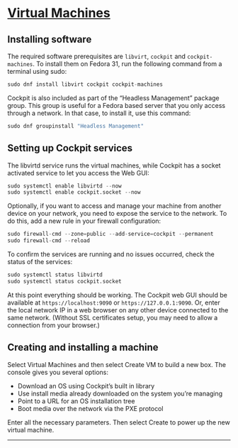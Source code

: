 # [Virtual Machines]

## Installing software

The required software prerequisites are `libvirt`, `cockpit` and `cockpit-machines`. To install them on Fedora 31, run the following command from a terminal using sudo:

```s
sudo dnf install libvirt cockpit cockpit-machines
```

Cockpit is also included as part of the “Headless Management” package group. This group is useful for a Fedora based server that you only access through a network. In that case, to install it, use this command:

```s
sudo dnf groupinstall "Headless Management"
```

## Setting up Cockpit services

The libvirtd service runs the virtual machines, while Cockpit has a socket activated service to let you access the Web GUI:

```s
sudo systemctl enable libvirtd --now
sudo systemctl enable cockpit.socket --now
```

Optionally, if you want to access and manage your machine from another device on your network, you need to expose the service to the network. To do this, add a new rule in your firewall configuration:

```s
sudo firewall-cmd --zone=public --add-service=cockpit --permanent
sudo firewall-cmd --reload
```

To confirm the services are running and no issues occurred, check the status of the services:

```s
sudo systemctl status libvirtd
sudo systemctl status cockpit.socket
```

At this point everything should be working. The Cockpit web GUI should be available at `https://localhost:9090` or `https://127.0.0.1:9090`. Or, enter the local network IP in a web browser on any other device connected to the same network. (Without SSL certificates setup, you may need to allow a connection from your browser.)

## Creating and installing a machine

Select Virtual Machines and then select Create VM to build a new box. The console gives you several options:

- Download an OS using Cockpit’s built in library
- Use install media already downloaded on the system you’re managing
- Point to a URL for an OS installation tree
- Boot media over the network via the PXE protocol

Enter all the necessary parameters. Then select Create to power up the new virtual machine.

---

[Virtual Machines]:https://fedoramagazine.org/create-virtual-machines-with-cockpit-in-fedora/
